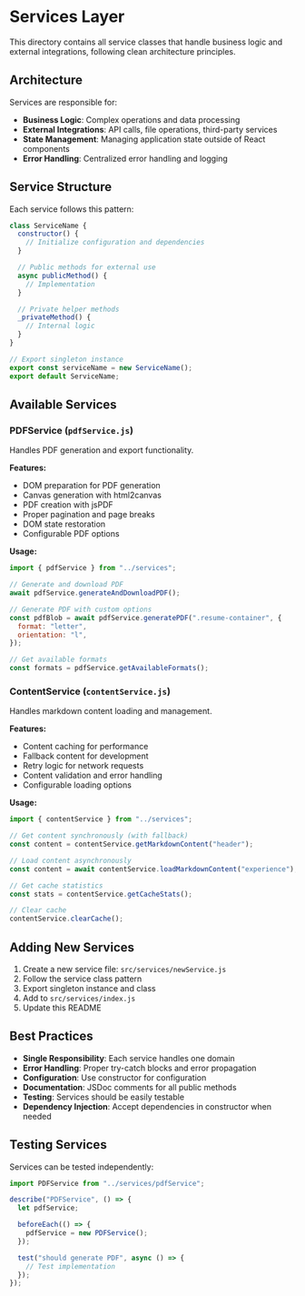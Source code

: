 # Services Layer

This directory contains all service classes that handle business logic and external integrations, following clean architecture principles.

## Architecture

Services are responsible for:

- **Business Logic**: Complex operations and data processing
- **External Integrations**: API calls, file operations, third-party services
- **State Management**: Managing application state outside of React components
- **Error Handling**: Centralized error handling and logging

## Service Structure

Each service follows this pattern:

```javascript
class ServiceName {
  constructor() {
    // Initialize configuration and dependencies
  }

  // Public methods for external use
  async publicMethod() {
    // Implementation
  }

  // Private helper methods
  _privateMethod() {
    // Internal logic
  }
}

// Export singleton instance
export const serviceName = new ServiceName();
export default ServiceName;
```

## Available Services

### PDFService (`pdfService.js`)

Handles PDF generation and export functionality.

**Features:**

- DOM preparation for PDF generation
- Canvas generation with html2canvas
- PDF creation with jsPDF
- Proper pagination and page breaks
- DOM state restoration
- Configurable PDF options

**Usage:**

```javascript
import { pdfService } from "../services";

// Generate and download PDF
await pdfService.generateAndDownloadPDF();

// Generate PDF with custom options
const pdfBlob = await pdfService.generatePDF(".resume-container", {
  format: "letter",
  orientation: "l",
});

// Get available formats
const formats = pdfService.getAvailableFormats();
```

### ContentService (`contentService.js`)

Handles markdown content loading and management.

**Features:**

- Content caching for performance
- Fallback content for development
- Retry logic for network requests
- Content validation and error handling
- Configurable loading options

**Usage:**

```javascript
import { contentService } from "../services";

// Get content synchronously (with fallback)
const content = contentService.getMarkdownContent("header");

// Load content asynchronously
const content = await contentService.loadMarkdownContent("experience");

// Get cache statistics
const stats = contentService.getCacheStats();

// Clear cache
contentService.clearCache();
```

## Adding New Services

1. Create a new service file: `src/services/newService.js`
2. Follow the service class pattern
3. Export singleton instance and class
4. Add to `src/services/index.js`
5. Update this README

## Best Practices

- **Single Responsibility**: Each service handles one domain
- **Error Handling**: Proper try-catch blocks and error propagation
- **Configuration**: Use constructor for configuration
- **Documentation**: JSDoc comments for all public methods
- **Testing**: Services should be easily testable
- **Dependency Injection**: Accept dependencies in constructor when needed

## Testing Services

Services can be tested independently:

```javascript
import PDFService from "../services/pdfService";

describe("PDFService", () => {
  let pdfService;

  beforeEach(() => {
    pdfService = new PDFService();
  });

  test("should generate PDF", async () => {
    // Test implementation
  });
});
```
